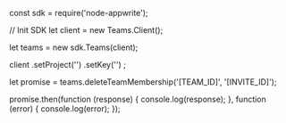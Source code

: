 const sdk = require('node-appwrite');

// Init SDK
let client = new Teams.Client();

let teams = new sdk.Teams(client);

client
    .setProject('')
    .setKey('')
;

let promise = teams.deleteTeamMembership('[TEAM_ID]', '[INVITE_ID]');

promise.then(function (response) {
    console.log(response);
}, function (error) {
    console.log(error);
});